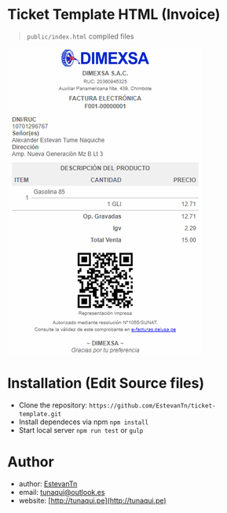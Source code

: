 # Ticket Template HTML (Invoice)
> `public/index.html` compiled files

![TicketTemplate](captura.png?raw=true)

# Installation (Edit Source files)
- Clone the repository: `https://github.com/EstevanTn/ticket-template.git`
- Install dependeces via npm `npm install`
- Start local server `npm run test` or `gulp`

# Author

- author: [EstevanTn](https://gitlab.com/EstevanTn)
- email: [tunaqui@outlook.es](mailto:tunaqui@outlook.es)
- website: [http://tunaqui.pe](http://tunaqui.pe)